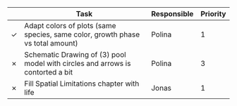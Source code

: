 | | Task | Responsible | Priority |
| :---: | --- | --- | -- |
| &#10003; | Adapt colors of plots (same species, same color, growth phase vs total amount) | Polina | 1 |
| &#10007; | Schematic Drawing of (3) pool model with circles and arrows is contorted a bit | Polina | 3 |
| &#10007; | Fill Spatial Limitations chapter with life | Jonas | 1 |
